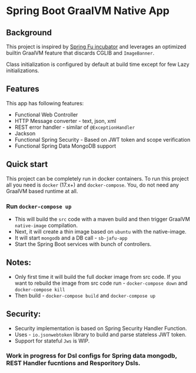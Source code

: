 # Spring Boot GraalVM Native App

## Background

This project is inspired by [Spring Fu incubator](https://github.com/spring-projects-experimental/spring-fu)
and leverages an optimized builtin GraalVM feature that discards CGLIB and
`ImageBanner`. 

Class initialization is configured by default at build time except for few Lazy initializations.

## Features

This app has following features: 
- Functional Web Controller
- HTTP Message converter - text, json, xml
- REST error handler - similar of `@ExceptionHandler`
- Jackson
- Functional Spring Security - Based on JWT token and scope verification
- Functional Spring Data MongoDB support

## Quick start

This project can be completely run in docker containers. 
To run this project all you need is `docker` (17.x+) and `docker-compose`. You, do not need any GraalVM based runtime at all.

### Run `docker-compose up`
- This will build the `src` code with a maven build and then trigger GraalVM `native-image` compilation.
- Next, it will create a thin image based on `ubuntu` with the native-image.
- It will start `mongodb` and a DB call - `sb-jafu-app`
- Start the Spring Boot services with bunch of controllers.

## Notes:

- Only first time it will build the full docker image from src code. 
If you want to rebuild the image from src code run - `docker-compose down` and `docker-compose kill`
- Then build - `docker-compose build` and `docker-compose up`

## Security: 

- Security implementation is based on Spring Security Handler Function.
- Uses - `io.jsonwebtoken` library to build and parse stateless JWT token.
- Support for stateful `Jws` is WIP.

### Work in progress for Dsl configs for Spring data mongodb, REST Handler fucntions and Resporitory Dsls.   
 


